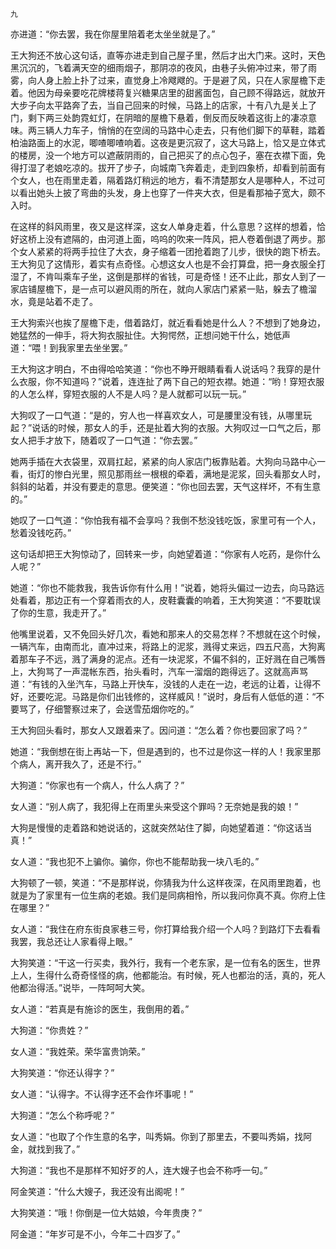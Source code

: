     九 

   亦进道：“你去罢，我在你屋里陪着老太坐坐就是了。”

   王大狗还不放心这句话，直等亦进走到自己屋子里，然后才出大门来。这时，天色黑沉沉的，飞着满天空的细雨烟子，那阴凉的夜风，由巷子头俯冲过来，带了雨雾，向人身上脸上扑了过来，直觉身上冷飕飕的。于是避了风，只在人家屋檐下走着。他因为母亲要吃花牌楼蒋复兴糖果店里的甜酱面包，自己顾不得路远，就放开大步子向太平路奔了去，当自己回来的时候，马路上的店家，十有八九是关上了门，剩下两三处韵霓虹灯，在阴暗的屋檐下悬着，倒反而反映着这街上的凄凉意味。两三辆人力车子，悄悄的在空阔的马路中心走去，只有他们脚下的草鞋，踏着柏油路面上的水泥，唧喳唧喳响着。这夜是更沉寂了，这大马路上，恰又是立体式的楼房，没一个地方可以遮蔽阴雨的，自己把买了的点心包子，塞在衣襟下面，免得打湿了老娘吃凉的。拔开了步子，向城南飞奔着走，走到四象桥，却看到前面有个女人，也在雨里走着，隔着路灯稍远的地方，看不清楚那女人是哪种人，不过可以看出她头上披了弯曲的头发，身上也穿了一件夹大衣，但是看那袖子宽大，颇不入时。

   在这样的斜风雨里，夜又是这样深，这女人单身走着，什么意思？这样的想着，恰好这桥上没有遮隔的，由河道上面，呜呜的吹来一阵风，把人卷着倒退了两步。那个女人紧紧的将两手拉住了大衣，身子缩着一团抢着跑了儿步，很快的跑下桥去。王大狗见了这情形，着实有点奇怪。心想这女人也是不会打算盘，把一身衣服全打湿了，不肯叫乘车子坐，这倒是那样的省钱，可是奇怪！还不止此，那女人到了一家店铺屋檐下，是一点可以避风雨的所在，就向人家店门紧紧一贴，躲去了檐溜水，竟是站着不走了。

   王大狗索兴也挨了屋檐下走，借着路灯，就近看看她是什么人？不想到了她身边，她猛然的一伸手，将大狗衣服扯住。大狗愕然，正想问她干什么，她低声道：“喂！到我家里去坐坐罢。”

   王大狗这才明白，不由得哈哈笑道：“你也不睁开眼睛看看人说话吗？我穿的是什么衣服，你不知道吗？”说着，连连扯了两下自己的短衣襟。她道：“哟！穿短衣服的人怎么样，穿短衣服的人不是人吗？是人就都可以玩一玩。”

   大狗叹了一口气道：“是的，穷人也一样喜欢女人，可是腰里没有钱，从哪里玩起？”说话的时候，那女人的手，还是扯着大狗的衣服。大狗叹过一口气之后，那女人把手才放下，随着叹了一口气道：“你去罢。”

   她两手插在大衣袋里，双肩扛起，紧紧的向人家店门板靠贴着。大狗向马路中心一看，街灯的惨白光里，照见那雨丝一根根的牵着，满地是泥浆，回头看那女人时，斜斜的站着，并没有要走的意思。便笑道：“你也回去罢，天气这样坏，不有生意的。”

   她叹了一口气道：“你怕我有福不会享吗？我倒不愁没钱吃饭，家里可有一个人，愁着没钱吃药。”

   这句话却把王大狗惊动了，回转来一步，向她望着道：“你家有人吃药，是你什么人呢？”

   她道：“你也不能救我，我告诉你有什么用！”说着，她将头偏过一边去，向马路远处看着，那边正有一个穿着雨衣的人，皮鞋囊囊的响着，王大狗笑道：“不要耽误了你的生意，我走开了。”

   他嘴里说着，又不免回头好几次，看她和那来人的交易怎样？不想就在这个时候，一辆汽车，由南而北，直冲过来，将路上的泥浆，溅得丈来远，四五尺高，大狗离着那车子不远，溅了满身的泥点。还有一块泥浆，不偏不斜的，正好溅在自己嘴唇上，大狗骂了一声混帐东西，抬头看时，汽车一溜烟的跑得远了。这就高声骂道：“有钱的入坐汽车，马路上开快车，没钱的人走在一边，老远的让着，让得不好，还要吃泥。马路是你们出钱修的，这样威风！”说时，身后有人低低的道：“不要骂了，仔细警察过来了，会送雪茄烟你吃的。”

   王大狗回头看时，那女人又跟着来了。因问道：“怎么着？你也要回家了吗？”

   她道：“我倒想在街上再站一下，但是遇到的，也不过是你这一样的人！我家里那个病人，离开我久了，还是不行。”

   大狗道：“你家也有一个病人，什么人病了？”

   女人道：“别人病了，我犯得上在雨里头来受这个罪吗？无奈她是我的娘！”

   大狗是慢慢的走着路和她说话的，这就突然站住了脚，向她望着道：“你这话当真！”

   女人道：“我也犯不上骗你。骗你，你也不能帮助我一块八毛的。”

   大狗顿了一顿，笑道：“不是那样说，你猜我为什么这样夜深，在风雨里跑着，也就是为了家里有一位生病的老娘。我们是同病相怜，所以我问你真不真。你府上住在哪里？”

   女人道：“我住在府东街良家巷三号，你打算给我介绍一个人吗？到路灯下去看看我罢，我总还让人家看得上眼。”

   大狗笑道：“干这一行买卖，我外行，我有一个老东家，是一位有名的医生，世界上人，生得什么奇奇怪怪的病，他都能治。有时候，死人也都治的活，真的，死人他都治得活。”说毕，一阵呵呵大笑。

   女人道：“若真是有施诊的医生，我倒用的着。”

   大狗道：“你贵姓？”

   女人道：“我姓荣。荣华富贵饷荣。”

   大狗笑道：“你还认得字？”

   女人道：“认得字。不认得字还不会作坏事呢！”

   大狗道：“怎么个称呼呢？”

   女人道：“也取了个作生意的名字，叫秀娟。你到了那里去，不要叫秀娟，找阿金，就找到我了。”

   大狗道：“我也不是那样不知好歹的人，连大嫂子也会不称呼一句。”

   阿金笑道：“什么大嫂子，我还没有出阁呢！”

   大狗笑道：“哦！你倒是一位大姑娘，今年贵庚？”

   阿金道：“年岁可是不小，今年二十四岁了。”

